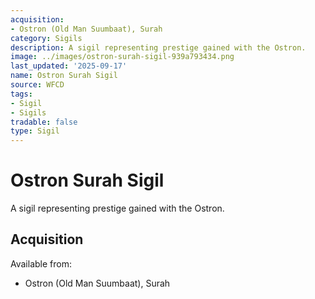 ```yaml
---
acquisition:
- Ostron (Old Man Suumbaat), Surah
category: Sigils
description: A sigil representing prestige gained with the Ostron.
image: ../images/ostron-surah-sigil-939a793434.png
last_updated: '2025-09-17'
name: Ostron Surah Sigil
source: WFCD
tags:
- Sigil
- Sigils
tradable: false
type: Sigil
---
```


# Ostron Surah Sigil

A sigil representing prestige gained with the Ostron.

## Acquisition

Available from:
- Ostron (Old Man Suumbaat), Surah

